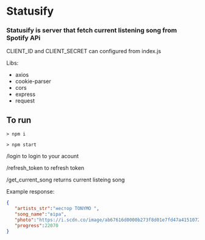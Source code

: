 # Statusify

### Statusify is server that fetch current listening song from Spotify APi

CLIENT_ID and CLIENT_SECRET can configured from index.js

Libs:
 - axios
 - cookie-parser
 - cors
 - express
 - request

## To run

```
> npm i

> npm start
```
/login to login  to your acount

/refresh_token to refresh token

/get_current_song  returns current listeing song

Example response:

```json
{
   "artists_str":"нестор TONYMO ",
   "song_name":"віра",
   "photo":"https://i.scdn.co/image/ab67616d0000b273f8d01e7fd47a415107238c45",
   "progress":22070
}
```
